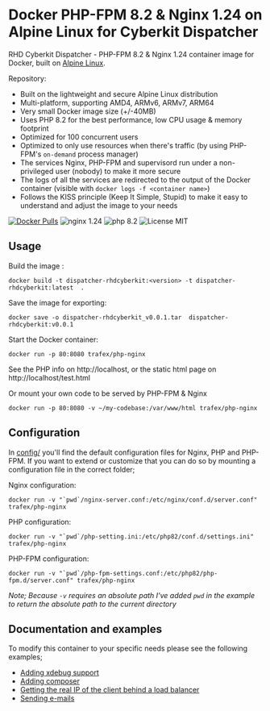 # Docker PHP-FPM 8.2 & Nginx 1.24 on Alpine Linux for Cyberkit Dispatcher 
RHD Cyberkit Dispatcher - PHP-FPM 8.2 & Nginx 1.24 container image for Docker, built on [Alpine Linux](https://www.alpinelinux.org/).

Repository: 


* Built on the lightweight and secure Alpine Linux distribution
* Multi-platform, supporting AMD4, ARMv6, ARMv7, ARM64
* Very small Docker image size (+/-40MB)
* Uses PHP 8.2 for the best performance, low CPU usage & memory footprint
* Optimized for 100 concurrent users
* Optimized to only use resources when there's traffic (by using PHP-FPM's `on-demand` process manager)
* The services Nginx, PHP-FPM and supervisord run under a non-privileged user (nobody) to make it more secure
* The logs of all the services are redirected to the output of the Docker container (visible with `docker logs -f <container name>`)
* Follows the KISS principle (Keep It Simple, Stupid) to make it easy to understand and adjust the image to your needs

[![Docker Pulls](https://img.shields.io/docker/pulls/trafex/php-nginx.svg)](https://hub.docker.com/r/trafex/php-nginx/)
![nginx 1.24](https://img.shields.io/badge/nginx-1.24-brightgreen.svg)
![php 8.2](https://img.shields.io/badge/php-8.2-brightgreen.svg)
![License MIT](https://img.shields.io/badge/license-MIT-blue.svg)


## Usage
Build the image :

    docker build -t dispatcher-rhdcyberkit:<version> -t dispatcher-rhdcyberkit:latest  .

Save the image for exporting:

    docker save -o dispatcher-rhdcyberkit_v0.0.1.tar  dispatcher-rhdcyberkit:v0.0.1

Start the Docker container:

    docker run -p 80:8080 trafex/php-nginx

See the PHP info on http://localhost, or the static html page on http://localhost/test.html

Or mount your own code to be served by PHP-FPM & Nginx

    docker run -p 80:8080 -v ~/my-codebase:/var/www/html trafex/php-nginx

## Configuration
In [config/](config/) you'll find the default configuration files for Nginx, PHP and PHP-FPM.
If you want to extend or customize that you can do so by mounting a configuration file in the correct folder;

Nginx configuration:

    docker run -v "`pwd`/nginx-server.conf:/etc/nginx/conf.d/server.conf" trafex/php-nginx

PHP configuration:

    docker run -v "`pwd`/php-setting.ini:/etc/php82/conf.d/settings.ini" trafex/php-nginx

PHP-FPM configuration:

    docker run -v "`pwd`/php-fpm-settings.conf:/etc/php82/php-fpm.d/server.conf" trafex/php-nginx

_Note; Because `-v` requires an absolute path I've added `pwd` in the example to return the absolute path to the current directory_

## Documentation and examples
To modify this container to your specific needs please see the following examples;

* [Adding xdebug support](https://github.com/TrafeX/docker-php-nginx/blob/master/docs/xdebug-support.md)
* [Adding composer](https://github.com/TrafeX/docker-php-nginx/blob/master/docs/composer-support.md)
* [Getting the real IP of the client behind a load balancer](https://github.com/TrafeX/docker-php-nginx/blob/master/docs/real-ip-behind-loadbalancer.md)
* [Sending e-mails](https://github.com/TrafeX/docker-php-nginx/blob/master/docs/sending-emails.md)